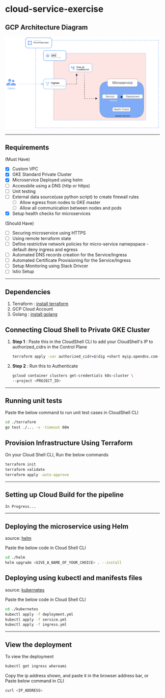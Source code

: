 # cloud-service-exercise

## GCP Architecture Diagram

![gcp-architecture](./static/gcp-architecture-diagram.svg)

---

## Requirements

(Must Have)

- [x] Custom VPC
- [x] GKE Standard Private Cluster
- [x] Microservice Deployed using helm
- [ ] Accessbile using a DNS (http or https)
- [ ] Unit testing
- [ ] External data source(use python script) to create firewall rules
  - [ ] Allow egress from nodes to GKE master
  - [ ] Allow all communication between nodes and pods
- [x] Setup health checks for microservices

(Should Have)

- [ ] Securing microservice using HTTPS
- [ ] Using remote terraform state
- [ ] Define restrictive network policies for micro-service namepspace - default deny ingress and egress
- [ ] Automated DNS records creation for the Service/Ingress
- [ ] Automated Certificate Provisioning for the Service/Ingress
- [ ] Setup Monitoring using Stack Drivcer
- [ ] Istio Setup

---

## Dependencies

1. Terraform : [install terraform](https://developer.hashicorp.com/terraform/tutorials/aws-get-started/install-cli)
2. GCP Cloud Account
3. Golang : [install golang](https://go.dev/doc/install)

## Connecting Cloud Shell to Private GKE Cluster

1. **Step 1** : Paste this in the CloudShell CLI to add your CloudShell's IP to authorized_cidrs in the Control Plane

   ```bash
   terraform apply -var authorized_cidr=$(dig +short myip.opendns.com @resolver1.opendns.com) -var project_id=<PROJECT_ID> -auto-approve
   ```

2. **Step 2** : Run this to Authenticate

   ```bash
   gcloud container clusters get-credentials k8s-cluster \
   --project <PROJECT_ID>
   ```

---

## Running unit tests

Paste the below command to run unit test cases in CloudShell CLI

```bash
cd ./terraform
go test ./... -v -timeout 60m
```

## Provision Infrastructure Using Terraform

On your Cloud Shell CLI, Run the below commands

```bash
terraform init
terraform validate
terraform apply -auto-approve
```

---

## Setting up Cloud Build for the pipeline

```
In Progress...
```

---

## Deploying the microservice using Helm

source: [helm](https://github.com/aayvyas/cloud-service-exercise/tree/main/helm)

Paste the below code in Cloud Shell CLI

```bash
cd ./helm
helm upgrade <GIVE_A_NAME_OF_YOUR_CHOICE> . --install
```

## Deploying using kubectl and manifests files

source: [kubernetes](https://github.com/aayvyas/cloud-service-exercise/tree/main/kubernetes)

Paste the below code in Cloud Shell CLI

```bash
cd ./kubernetes
kubectl apply -f deployment.yml
kubectl apply -f service.yml
kubectl apply -f ingress.yml
```

---

## View the deployment

To view the deployment

```bash
kubectl get ingress whereami
```

Copy the ip address shown, and paste it in the browser address bar, or Paste below command in CLI

```bash
curl <IP_ADDRESS>
```
